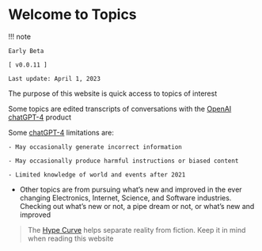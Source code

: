 # Welcome to Topics

!!! note
    
    Early Beta
    
    [ v0.0.11 ]

    Last update: April 1, 2023
    
The purpose of this website is quick access to topics of interest

Some topics are edited transcripts of conversations with the [OpenAI](https://openai.com) [chatGPT-4](https://chat.openai.com) product

Some [chatGPT-4](https://openai.com) limitations are:

    - May occasionally generate incorrect information
  
    - May occasionally produce harmful instructions or biased content

    - Limited knowledge of world and events after 2021

- Other topics are from pursuing what’s new and improved in the ever changing  Electronics, Internet, Science, and Software industries. Checking out what’s new or not, a pipe dream or not, or what’s new and improved
   
>The [Hype Curve](hype_curve.md) helps separate reality from fiction. Keep it in mind when reading this website



